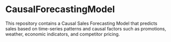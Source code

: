 # CausalForecastingModel
This repository contains a Causal Sales Forecasting Model that predicts sales based on time-series patterns and causal factors such as promotions, weather, economic indicators, and competitor pricing.
